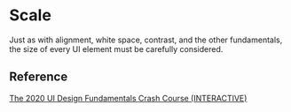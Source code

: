 # Scale

Just as with alignment, white space, contrast, and the other fundamentals, the size of every UI element must be carefully considered.

## Reference

[The 2020 UI Design Fundamentals Crash Course (INTERACTIVE)](https://www.youtube.com/watch?v=tRpoI6vkqLs&ab_channel=DesignCourse)
